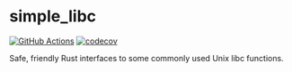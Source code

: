 # simple_libc

[![GitHub Actions](https://github.com/cptpcrd/simple_libc/workflows/CI/badge.svg?branch=master&event=push)](https://github.com/cptpcrd/simple_libc/actions?query=workflow%3ACI+branch%3Amaster+event%3Apush)
[![codecov](https://codecov.io/gh/cptpcrd/simple_libc/branch/master/graph/badge.svg)](https://codecov.io/gh/cptpcrd/simple_libc)

Safe, friendly Rust interfaces to some commonly used Unix libc functions.
